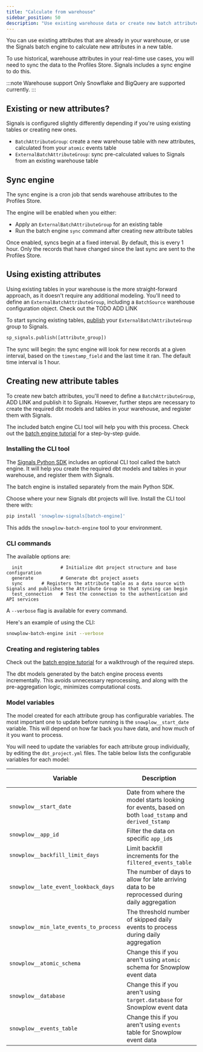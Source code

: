 ```yaml
---
title: "Calculate from warehouse"
sidebar_position: 50
description: "Use existing warehouse data or create new batch attribute tables with dbt to sync historical attributes to the Signals Profiles Store."
---
```


You can use existing attributes that are already in your warehouse, or use the Signals batch engine to calculate new attributes in a new table.

To use historical, warehouse attributes in your real-time use cases, you will need to sync the data to the Profiles Store. Signals includes a sync engine to do this.

:::note Warehouse support
Only Snowflake and BigQuery are supported currently.
:::

## Existing or new attributes?

Signals is configured slightly differently depending if you're using existing tables or creating new ones.

* `BatchAttributeGroup`: create a new warehouse table with new attributes, calculated from your `atomic` events table
* `ExternalBatchAttributeGroup`: sync pre-calculated values to Signals from an existing warehouse table

## Sync engine

The sync engine is a cron job that sends warehouse attributes to the Profiles Store.

The engine will be enabled when you either:
* Apply an `ExternalBatchAttributeGroup` for an existing table
* Run the batch engine `sync` command after creating new attribute tables

Once enabled, syncs begin at a fixed interval. By default, this is every 1 hour. Only the records that have changed since the last sync are sent to the Profiles Store.

## Using existing attributes

Using existing tables in your warehouse is the more straight-forward approach, as it doesn't require any additional modeling. You'll need to define an `ExternalBatchAttributeGroup`, including a `BatchSource` warehouse configuration object. Check out the TODO ADD LINK

To start syncing existing tables, [publish](/docs/signals/define-attributes/using-python-sdk/index.md#publishing-and-deleting) your `ExternalBatchAttributeGroup` group to Signals.

```python
sp_signals.publish([attribute_group])
```

The sync will begin: the sync engine will look for new records at a given interval, based on the `timestamp_field` and the last time it ran. The default time interval is 1 hour.

## Creating new attribute tables

To create new batch attributes, you'll need to define a `BatchAttributeGroup`, ADD LINK and publish it to Signals. However, further steps are necessary to create the required dbt models and tables in your warehouse, and register them with Signals.

The included batch engine CLI tool will help you with this process. Check out the [batch engine tutorial](/tutorials/signals-batch-engine/start/) for a step-by-step guide.

### Installing the CLI tool

The [Signals Python SDK](https://pypi.org/project/snowplow-signals/) includes an optional CLI tool called the batch engine. It will help you create the required dbt models and tables in your warehouse, and register them with Signals.

The batch engine is installed separately from the main Python SDK.

Choose where your new Signals dbt projects will live. Install the CLI tool there with:

```bash
pip install 'snowplow-signals[batch-engine]'
```

This adds the `snowplow-batch-engine` tool to your environment.

### CLI commands

The available options are:

```
  init              # Initialize dbt project structure and base configuration
  generate          # Generate dbt project assets
  sync       # Registers the attribute table as a data source with Signals and publishes the Attribute Group so that syncing can begin
  test_connection   # Test the connection to the authentication and API services
```

A `--verbose` flag is available for every command.

Here's an example of using the CLI:

```bash
snowplow-batch-engine init --verbose
```

### Creating and registering tables

Check out the [batch engine tutorial](/tutorials/signals-batch-engine/start/) for a walkthrough of the required steps.

The dbt models generated by the batch engine process events incrementally. This avoids unnecessary reprocessing, and along with the pre-aggregation logic, minimizes computational costs.

### Model variables

The model created for each attribute group has configurable variables. The most important one to update before running is the `snowplow__start_date` variable. This will depend on how far back you have data, and how much of it you want to process.

You will need to update the variables for each attribute group individually, by editing the `dbt_project.yml` files. The table below lists the configurable variables for each model:

| Variable                               | Description                                                                                           | Default Value  |
| -------------------------------------- | ----------------------------------------------------------------------------------------------------- | -------------- |
| `snowplow__start_date`                 | Date from where the model starts looking for events, based on both `load_tstamp` and `derived_tstamp` | `'2025-01-01'` |
| `snowplow__app_id`                     | Filter the data on specific `app_id`s                                                                 | `[]`           |
| `snowplow__backfill_limit_days`        | Limit backfill increments for the `filtered_events_table`                                             | `1`            |
| `snowplow__late_event_lookback_days`   | The number of days to allow for late arriving data to be reprocessed during daily aggregation         | `5`            |
| `snowplow__min_late_events_to_process` | The threshold number of skipped daily events to process during daily aggregation                      | `1`            |
| `snowplow__atomic_schema`              | Change this if you aren't using `atomic` schema for Snowplow event data                               | `'atomic'`     |
| `snowplow__database`                   | Change this if you aren't using `target.database` for Snowplow event data                             |                |
| `snowplow__events_table`               | Change this if you aren't using `events` table for Snowplow event data                                | `'events'`     |
